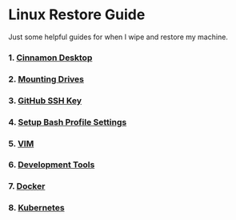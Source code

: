 # Linux Restore Guide

Just some helpful guides for when I wipe and restore my machine.

### 1. <a href="./Cinnamon.md">Cinnamon Desktop</a>
### 2. <a href="./MountingDrives.md">Mounting Drives</a>
### 3. <a href="./GitHub.md">GitHub SSH Key</a>
### 4. <a href="./BashProfile.md">Setup Bash Profile Settings</a>
### 5. <a href="./Vim.md">VIM</a>
### 6. <a href="./DevelopmentTools.md">Development Tools</a>
### 7. <a href="./Docker.md">Docker</a>
### 8. <a href="./Kubernetes.md">Kubernetes</a>